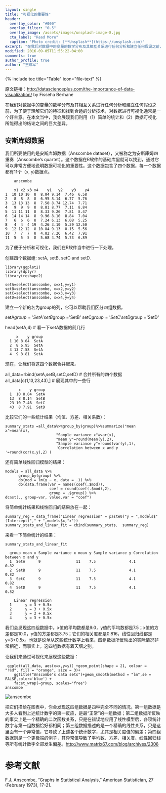```yaml
---
layout: single
title: "可视化的重要性"
header:
  overlay_color: "#000"
  overlay_filter: "0.5"
  overlay_image: /assets/images/unsplash-image-8.jpg
  cta_label: "Read More"
  caption: "Photo credit: [**Unsplash**](https://unsplash.com)"
excerpt: "在我们对数据中的变量的数学分布及其相互关系进行任何分析和建立任何假设之前，为了便于理解它们的特征和找到合适的分析技术，对数据进行可视化通常是一个好主意。在本文当中，我会展现我们利用（1）简单的统计和（2）数据可视化所能得出的结论之间的巨大差异。"
modified: 2016-09-05T11:55:22-04:00
comments: true
author_profile: true
author: "王成军"
---
```


{% include toc title="Table" icon="file-text" %}

原文链接：http://datascienceplus.com/the-importance-of-data-visualization/ by Fisseha Berhane

在我们对数据中的变量的数学分布及其相互关系进行任何分析和建立任何假设之前，为了便于理解它们的特征和找到合适的分析技术，对数据进行可视化通常是一个好主意。在本文当中，我会展现我们利用（1）简单的统计和（2）数据可视化所能得出的结论之间的巨大差异。

## 安斯库姆数据

我们所要使用的是安斯库姆数据（Anscombe dataset），又被称之为安斯庫姆四重奏（Anscombe’s quartet）。这个数据在R软件的基础库里就可以找到，通过它可以非常方便地说明数据可视化的重要性。这个数据包含了四个数据，每一个数据都有11个（x, y)数据点。

```r
    anscombe
```

        x1 x2 x3 x4    y1   y2    y3    y4
    1  10 10 10  8  8.04 9.14  7.46  6.58
    2   8  8  8  8  6.95 8.14  6.77  5.76
    3  13 13 13  8  7.58 8.74 12.74  7.71
    4   9  9  9  8  8.81 8.77  7.11  8.84
    5  11 11 11  8  8.33 9.26  7.81  8.47
    6  14 14 14  8  9.96 8.10  8.84  7.04
    7   6  6  6  8  7.24 6.13  6.08  5.25
    8   4  4  4 19  4.26 3.10  5.39 12.50
    9  12 12 12  8 10.84 9.13  8.15  5.56
    10  7  7  7  8  4.82 7.26  6.42  7.91
    11  5  5  5  8  5.68 4.74  5.73  6.89

为了便于分析和可视化，我们在R软件当中进行一下处理。

创建四个数据组: setA, setB, setC and setD.

    library(ggplot2)
    library(dplyr)
    library(reshape2)

    setA=select(anscombe, x=x1,y=y1)
    setB=select(anscombe, x=x2,y=y2)
    setC=select(anscombe, x=x3,y=y3)
    setD=select(anscombe, x=x4,y=y4)

建立一个新的名为group的列，它可以帮助我们区分四组数据。

  setA$group ='SetA'
  setB$group ='SetB'
  setC$group ='SetC'
  setD$group ='SetD'

  head(setA,4)  #  看一下setA数据的前几行

         x    y group
      1 10 8.04  SetA
      2  8 6.95  SetA
      3 13 7.58  SetA
      4  9 8.81  SetA

现在，让我们将这四个数据合并起来。

  all_data=rbind(setA,setB,setC,setD)  # 合并所有的四个数据
  all_data[c(1,13,23,43),]  # 展现其中的一些行

          x    y group
      1  10 8.04  SetA
      13  8 8.14  SetB
      23 10 7.46  SetC
      43  8 7.91  SetD

比较它们的一些统计结果（均值、方差、相关系数）：

    summary_stats =all_data%>%group_by(group)%>%summarize("mean x"=mean(x),
                           "Sample variance x"=var(x),
                           "mean y"=round(mean(y),2),
                           "Sample variance y"=round(var(y),1),
                           'Correlation between x and y '=round(cor(x,y),2) )

还有简单线性回归模型的结果：

    models = all_data %>%
          group_by(group) %>%
          do(mod = lm(y ~ x, data = .)) %>%
          do(data.frame(var = names(coef(.$mod)),
                        coef = round(coef(.$mod),2),
                        group = .$group)) %>%
    dcast(., group~var, value.var = "coef")

将简单统计结果和线性回归的结果放在一起：

    summary_reg = data_frame("Linear regression" = paste0("y = ",models$"(Intercept)"," + ",models$x,"x"))
    summary_stats_and_linear_fit = cbind(summary_stats,  summary_reg)


来看一下简单统计的结果：

    summary_stats_and_linear_fit

      group mean x Sample variance x mean y Sample variance y Correlation between x and y
      1  SetA      9                11    7.5               4.1                         0.82
      2  SetB      9                11    7.5               4.1                         0.82
      3  SetC      9                11    7.5               4.1                         0.82
      4  SetD      9                11    7.5               4.1                         0.82

        Linear regression
      1      y = 3 + 0.5x
      2      y = 3 + 0.5x
      3      y = 3 + 0.5x
      4      y = 3 + 0.5x

我们会发现这四组数据中，x值的平均数都是9.0，y值的平均数都是7.5；x值的方差都是10.0，y值的方差都是3.75；它们的相关度都是0.816，线性回归线都是y=3+0.5x。也就是说单从这些统计数字上看来，四组数据所反映出的实际情况非常相近，而事实上，这四组数据有着天壤之别。

让我们来通过可视化来展现这些数据：

     ggplot(all_data, aes(x=x,y=y)) +geom_point(shape = 21, colour = "red", fill = "orange", size = 3)+
        ggtitle("Anscombe's data sets")+geom_smooth(method = "lm",se = FALSE,color='blue') +
        facet_wrap(~group, scales="free")
    anscombe

![anscombe](http://oaf2qt3yk.bkt.clouddn.com/a1109addf0135b97d528b4c77127e592.png)

把它们描绘在图表中，你会发现这四组数据是四种完全不同的情况。第一组数据是大多人看到上述统计数字的第一反应，是最“正常”的一组数据；第二组数据所反映的事实上是一个精确的二次函数关系，只是在错误地应用了线性模型后，各项统计数字与第一组数据恰好都相同；第三组数据描述的是一个精确的线性关系，只是这里面有一个异常值，它导致了上述各个统计数字，尤其是相关度值的偏差；第四组数据则是一个更极端的例子，其异常值导致了平均数、方差、相关度、线性回归线等所有统计数字全部发生偏差。http://www.matrix67.com/blog/archives/2308

# 参考文献

F.J. Anscombe, “Graphs in Statistical Analysis,” American Statistician, 27 (February 1973), 17-21.

